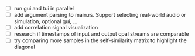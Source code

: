 - [ ] run gui and tui in parallel
- [ ] add argument parsing to main.rs. Support selecting real-world audio or simulation, optional gui, ...
- [ ] add correlation signal visualization
- [ ] research if timestamps of input and output cpal streams are comparable
- [ ] try comparing more samples in the self-similarity matrix to highlight the diagonal
